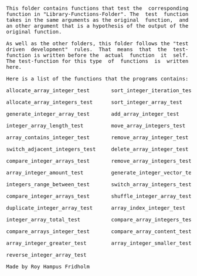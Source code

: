 
<pre>
This folder contains functions that test the  corresponding
function in "Library-Functions-Folder". The  test  function
takes in the same arguments as the original  function,  and
an other argument that is a hypothesis of the output of the
original function.

As well as the other folders, this folder follows the "test
driven  development"  rules.  That  means  that  the  test-
function is written before the  actual  function  it  self.
The test-function for this type  of  functions  is  written
here.

Here is a list of the functions that the programs contains:

allocate_array_integer_test       sort_integer_iteration_test

allocate_array_integers_test      sort_integer_array_test

generate_integer_array_test       add_array_integer_test

integer_array_length_test         move_array_integers_test

array_contains_integer_test       remove_array_integer_test

switch_adjacent_integers_test     delete_array_integer_test

compare_integer_arrays_test       remove_array_integers_test

array_integer_amount_test         generate_integer_vector_test

integers_range_between_test       switch_array_integers_test

compare_integer_arrays_test       shuffle_integer_array_test

duplicate_integer_array_test      array_index_integer_test

integer_array_total_test          compare_array_integers_test

compare_arrays_integer_test       compare_array_content_test

array_integer_greater_test        array_integer_smaller_test

reverse_integer_array_test

Made by Roy Hampus Fridholm
</pre>
